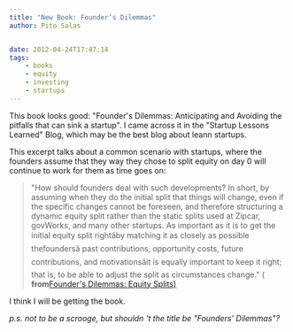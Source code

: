 ```yaml
---
title: "New Book: Founder’s Dilemmas"
author: Pito Salas


date: 2012-04-24T17:47:14
tags:
    - books
    - equity
    - investing
    - startups
---
```




This book looks good: "Founder's Dilemmas: Anticipating and Avoiding the
pitfalls that can sink a startup". I came across it in the "Startup Lessons
Learned" Blog, which may be the best blog about leann startups.

This excerpt talks about a common scenario with startups, where the founders
assume that they way they chose to split equity on day 0 will continue to work
for them as time goes on:

> "How should founders deal with such developments? In short, by assuming when
> they do the initial split that things will change, even if the specific
> changes cannot be foreseen, and therefore structuring a dynamic equity split
> rather than the static splits used at Zipcar, govWorks, and many other
> startups. As important as it is to get the initial equity split rightâby
> matching it as closely as possible thefoundersâ past contributions,
> opportunity costs, future contributions, and motivationsâit is equally
> important to keep it right; that is, to be able to adjust the split as
> circumstances change." ( **from**[Founder's Dilemmas: Equity
> Splits)](<http://www.startuplessonslearned.com/>)

I think I will be getting the book.

_p.s. not to be a scrooge, but shouldn 't the title be "Founders' Dilemmas"?_


